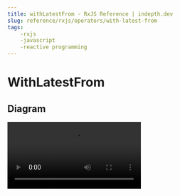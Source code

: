 ```yaml
---
title: withLatestFrom - RxJS Reference | indepth.dev
slug: reference/rxjs/operators/with-latest-from
tags:
    -rxjs 
    -javascript 
    -reactive programming
---
```


# WithLatestFrom

## Diagram

<video>
    <source src="https://images.indepth.dev/references/rxjs/withLatestFrom.mp4" type="video/mp4">
</video>
